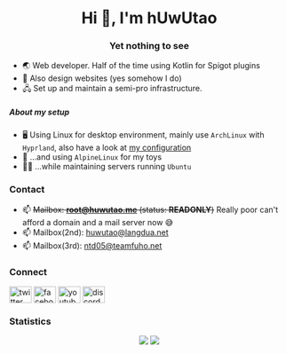 <h1 align=center>Hi 👋, I'm hUwUtao</h1>
<h3 align=center>Yet nothing to see</h3>

- 🌏 Web developer. Half of the time using Kotlin for Spigot plugins
- 📐 Also design websites (yes somehow I do)
- 🖧 Set up and maintain a semi-pro infrastructure.

##### About my setup

- 🖥️ Using Linux for desktop environment, mainly use `ArchLinux` with `Hyprland`, also have a look at [my configuration](https://github.com/hUwUtao/hyprdot)
- 🤖 ...and using `AlpineLinux` for my toys
- 👨‍💻 ...while maintaining servers running `Ubuntu`

### Contact

- 📫 ~~Mailbox: **root@huwutao.me** (status: **READONLY**)~~ Really poor can't afford a domain and a mail server now 😅
- 📫 Mailbox(2nd): huwutao@langdua.net
- 📫 Mailbox(3rd): ntd05@teamfuho.net

### Connect
<a href=https://twitter.com/hutawd target=blank><img align=center alt=twitter height=30 src=https://raw.githubusercontent.com/rahuldkjain/github-profile-readme-generator/master/src/images/icons/Social/twitter.svg width=40></a>
<a href=https://fb.com/huwutao target=blank><img align=center alt=facebook height=30 src=https://raw.githubusercontent.com/rahuldkjain/github-profile-readme-generator/master/src/images/icons/Social/facebook.svg width=40></a>
<a href=https://www.youtube.com/c/huwutao target=blank><img align=center alt=youtube height=30 src=https://raw.githubusercontent.com/rahuldkjain/github-profile-readme-generator/master/src/images/icons/Social/youtube.svg width=40></a>
<a href=https://discord.gg/B7uujb8s99 target=blank><img align=center alt=discord height=30 src=https://raw.githubusercontent.com/rahuldkjain/github-profile-readme-generator/master/src/images/icons/Social/discord.svg width=40></a>

### Statistics
<div align="center">
  <picture>
  <source media="(prefers-color-scheme: dark)" srcset="https://github-readme-stats.vercel.app/api?username=hUwUtao&theme=transparent&hide_border=true&show_icons=true&include_all_commits=true&count_private=true" align="top">
  <img src="https://github-readme-stats.vercel.app/api?username=hUwUtao&theme=default&hide_border=true&show_icons=true&include_all_commits=true&count_private=true" align="top">
</picture>
<picture>
   <source media="(prefers-color-scheme: dark)" srcset="https://github-readme-stats.vercel.app/api/top-langs?layout=donut-vertical&langs_count=10&theme=transparent&hide_border=true&count_private=true&username=hUwUtao&size_weight=0.2&count_weight=0.8">
   <img src="https://github-readme-stats.vercel.app/api/top-langs?layout=donut-vertical&langs_count=10&theme=default&hide_border=true&count_private=true&username=hUwUtao&size_weight=0.2&count_weight=0.8">
</picture>
</div>

